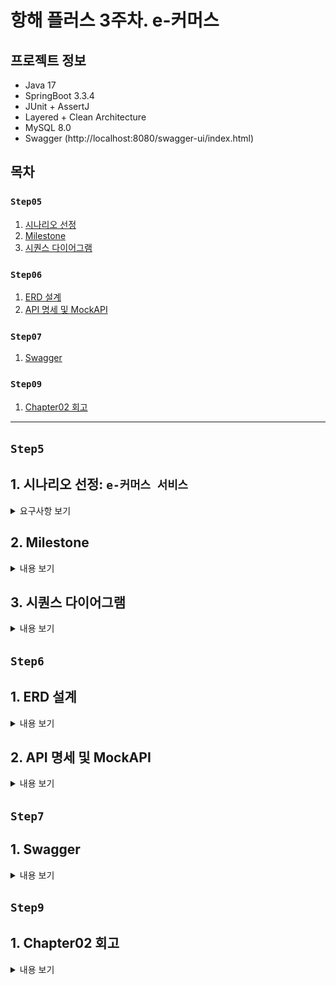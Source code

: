 # 항해 플러스 3주차. e-커머스

## 프로젝트 정보
- Java 17
- SpringBoot 3.3.4
- JUnit + AssertJ
- Layered + Clean Architecture
- MySQL 8.0
- Swagger (http://localhost:8080/swagger-ui/index.html)

## 목차

### `Step05`
1. [시나리오 선정](#1-시나리오-선정-e-커머스-서비스)
2. [Milestone](#2-Milestone)
3. [시퀀스 다이어그램](#3-시퀀스-다이어그램)

### `Step06`
1. [ERD 설계](#1-erd-설계)
2. [API 명세 및 MockAPI](#2-api-명세-및-mockapi)

### `Step07`
1. [Swagger](#1-erd-설계)

### `Step09`
1. [Chapter02 회고](#1-erd-설계)
---

## `Step5`
## 1. 시나리오 선정: `e-커머스 서비스`
<details>
<summary>요구사항 보기</summary>

### Description
- `e-커머스 상품 주문 서비스`를 구현해 봅니다.
- 상품 주문에 필요한 메뉴 정보들을 구성하고 조회가 가능해야 합니다.
- 사용자는 상품을 여러개 선택해 주문할 수 있고, 미리 충전한 잔액을 이용합니다.
- 상품 주문 내역을 통해 판매량이 가장 높은 상품을 추천합니다.

### Requirements
- 아래 4가지 API 를 구현합니다.
    - 잔액 충전 / 조회 API
    - 상품 조회 API
    - 주문 / 결제 API
    - 인기 판매 상품 조회 API
- 각 기능 및 제약사항에 대해 단위 테스트를 반드시 하나 이상 작성하도록 합니다.
- 다수의 인스턴스로 어플리케이션이 동작하더라도 기능에 문제가 없도록 작성하도록 합니다.
- `동시성 이슈`를 고려하여 구현합니다.
- 재고 관리에 문제 없도록 구현합니다.

### API Specs

`기본 과제`

1️⃣ `주요` 잔액 충전 / 조회 API
- 결제에 사용될 금액을 충전하는 API 를 작성합니다.
- 사용자 식별자 및 충전할 금액을 받아 잔액을 충전합니다.
- 사용자 식별자를 통해 해당 사용자의 잔액을 조회합니다.

2️⃣ `기본` 상품 조회 API
- 상품 정보(ID, 이름, 가격, 잔여수량)을 조회하는 API 를 작성합니다.
- 조회 시점의 상품별 잔여수량이 정확하면 좋습니다.

3️⃣ `주요` 주문 / 결제 API
- 사용자 식별자와 (상품 ID, 수량) 목록을 입력받아 주문하고 결제를 수행하는 API 를 작성합니다.
- 결제는 기 충전된 잔액을 기반으로 수행하며 성공할 시 잔액을 차감해야 합니다.
- 데이터 분석을 위해 결제 성공 시에 실시간으로 주문 정보를 데이터 플랫폼에 전송해야 합니다.
  - 데이터 플랫폼이 어플리케이션 `외부` 라는 가정만 지켜 작업해 주시면 됩니다.
  - 데이터 플랫폼으로의 전송 기능은 Mock API, Fake Module 등 다양한 방법으로 접근해 봅니다.

4️⃣ `기본` 상위 상품 조회 API
- 최근 3일간 가장 많이 팔린 상위 5개 상품 정보를 제공하는 API 를 작성합니다.
- 통계 정보를 다루기 위한 기술적 고민을 충분히 해보도록 합니다.

`심화 과제`

5️⃣ `심화` 장바구니 기능
- 사용자는 구매 이전에 관심 있는 상품들을 장바구니에 적재할 수 있습니다.
- 이 기능을 제공하기 위해 `장바구니에 상품 추가/삭제` API 와 `장바구니 조회` API 가 필요합니다.
- 위 두 기능을 제공하기 위해 어떤 요구사항의 비즈니스 로직을 설계해야 할지 고민해 봅니다.

`💡KEY POINT`

- 동시에 여러 주문이 들어올 경우, 유저의 보유 잔고에 대한 처리가 정확해야 합니다.
- 각 상품의 재고 관리가 정상적으로 이루어져 잘못된 주문이 발생하지 않도록 해야 합니다.

</details>

## 2. Milestone
<details>
<summary>내용 보기</summary>

### 1주차 (2024년 10월 05일 ~ 2024년 10월 11일)
- `주요 목표`: 프로젝트 시작 및 기본 API 설계
- `작업 내용`
  - Milestone 작성
  - 시퀀스 다이어그램 작성
  - ERD 작성
  - API 명세 및 MockAPI 작성

### 2주차 (2024년 10월 12일 ~ 2024년 10월 18일)
- `주요 목표`: 기능 구현
- `작업 내용`
  - 잔액 충전 / 조회 API 구현
  - 상품 조회 API / 상위 상품 조회 API 구현
  - 주문 / 결제 API 구현
  - 장바구니 기능 구현

### 3주차 (2024년 10월 19일 ~ 2024년 10월 25일)
- `주요 목표`: 기능 고도화 및 리팩토링
- `작업 내용`
  - 코드 리팩토링 및 최적화
  - 예외 처리 강화
  - 통합 테스트 작성

</details>

## 3. 시퀀스 다이어그램
<details>
<summary>내용 보기</summary>

### ver. 1주차 (2024년 10월 05일 ~ 2024년 10월 11일)
- 클라이언트, 도메인 모듈, 데이터 플랫폼을 기본 구조로 시퀀스 다이어그램을 작성 
- 추후 과제 요구사항에 맞춰 점차 고도화 예정
- Mermaid 로딩 문제로 인한 다이어그램 통합

### ver. 2주차 (2024년 10월 12일 ~ 2024년 10월 18일)
- 과제 피드백 수정 사항 반영: 서비스명 및 메서드명 표기
- 비지니스 로직 구현에 따른 변경

```mermaid
sequenceDiagram
  actor  Client
  participant UserApplicationService
  participant ProductApplicationService
  participant OrderApplicationService
  participant PaymentApplicationService
  participant CartApplicationService
  participant DataPlatform
  
  Note left of Client: 1. 잔액 조회 API
  Client->>+UserApplicationService: GET /users/balance/{id}
  UserApplicationService->>+DataPlatform: UserService.getPoint(userId)
  DataPlatform-->>-UserApplicationService: User
  UserApplicationService-->>-Client: 200 UserPointResponse 

  Note left of Client: 2. 잔액 충전 API
  Client->>+UserApplicationService: PATCH /users/balance/charge
  UserApplicationService->>+DataPlatform: UserService.chargePoint(userId, amount)
  opt 유효하지 않은 포인트
    UserApplicationService-->>Client: 404 ErrorResponse
  end
  DataPlatform-->>-UserApplicationService: User
  UserApplicationService-->>-Client: 200 UserPointResponse

  Note left of Client: 3. 상품 조회 API
  Client->>+ProductApplicationService: GET /products
  ProductApplicationService->>+DataPlatform: ProductService.getProducts()
  DataPlatform-->>-ProductApplicationService: List<Product> products
  ProductApplicationService-->>-Client: 200 ProductResponse

  Note left of Client: 4. 상위 상품 조회 API
  Client->>+ProductApplicationService: GET /products/popular
  ProductApplicationService->>+DataPlatform: OrderService.popularProducts()
  DataPlatform-->>-ProductApplicationService: List<Long> productIds
  loop [n < productIds.size()]
    ProductApplicationService->>+DataPlatform: ProductService.getProduct(productId)
    DataPlatform-->>-ProductApplicationService: Product
  end
  ProductApplicationService-->>-Client: 200 ProductResponse

  Note left of Client: 5. 주문 API
  Client->>+OrderApplicationService: POST /orders
  loop [n < orderProducts.size()]
    OrderApplicationService->>+DataPlatform: ProductService.reduceProduct(productId, quantity)
    DataPlatform-->>-OrderApplicationService: Product
    opt 상품이 존재하지 않거나, 재고가 부족한 경우
        OrderApplicationService-->>Client: 400 404 ErrorResponse
    end
  end
  OrderApplicationService->>+DataPlatform: OrderService.createOrder(userId, orderLineRequestList)
  DataPlatform-->>-OrderApplicationService: Order
  OrderApplicationService-->>-Client: 200 OrderResponse


  Note left of Client: 6. 결제 API
  Client->>+PaymentApplicationService: POST /payments
  PaymentApplicationService->>+DataPlatform: OrderService.order(orderId)
  DataPlatform-->>-PaymentApplicationService: Order
  opt 주문이 존재하지 않는 경우
    PaymentApplicationService-->>Client: 400 ErrorResponse
  end
  alt
    PaymentApplicationService->>+DataPlatform: UserService.usePoint(userId, totalPrice)
    DataPlatform-->>-PaymentApplicationService: OK
    PaymentApplicationService->>+DataPlatform: PaymentService.payment(userId, SUCCESS)
    DataPlatform-->>-PaymentApplicationService: Payment SUCCESS
    PaymentApplicationService->>+DataPlatform: OrderService.completeOrder(Order)
    DataPlatform-->>-PaymentApplicationService: OK
  else 포인트가 부족한 경우
    PaymentApplicationService->>+DataPlatform: UserService.usePoint(userId, totalPrice)
    DataPlatform-->>-PaymentApplicationService: Exception
    PaymentApplicationService->>+DataPlatform: PaymentService.payment(userId, FAIL)
    DataPlatform-->>-PaymentApplicationService: Payment FAIL
  end
  PaymentApplicationService-->>-Client: 200 PaymentResponse

  Note left of Client: 7. 장바구니 목록 조회
  Client->>+CartApplicationService: POST /carts/{id}
  CartApplicationService->>+DataPlatform: CartService.getCarts(userId)
  DataPlatform-->>-CartApplicationService: List<Cart> carts
  CartApplicationService-->>-Client: 200 CartResponse

  Note left of Client: 8. 장바구니 추가
  Client->>+CartApplicationService: PATCH /carts/add
  CartApplicationService->>+DataPlatform: ProductService.getProduct(productId)
  DataPlatform-->>-CartApplicationService: Product
  opt 상품이 존재하지 않는 경우
    CartApplicationService-->>Client: 400 ErrorResponse
  end
  CartApplicationService->>+DataPlatform: CartService.addCart(userId, quantity, product)
  DataPlatform-->>-CartApplicationService: List<Cart> carts
  CartApplicationService-->>-Client: 200 CartResponse

  Note left of Client: 9. 장바구니 제거
  Client->>+CartApplicationService: PATCH /carts/remove
  CartApplicationService->>+DataPlatform: CartService.removeCart(userId, productId)
  opt 장바구니에 해당 상품이 존재하지 않는 경우
    CartApplicationService-->>Client: 400 ErrorResponse
  end
  CartApplicationService-->>-Client: 200 CartResponse
```
</details>

## `Step6`

## 1. ERD 설계

<details>
<summary>내용 보기</summary>

### ver. 1주차 (2024년 10월 05일 ~ 2024년 10월 11일)
- 히스토리 테이블 제외
- 추후 과제 요구사항에 맞춰 점차 고도화 예정

### ver. 2주차 (2024년 10월 12일 ~ 2024년 10월 18일)
- 과제 피드백 수정 사항 반영

![img.png](docs/step06/img.png)

</details>

## 2. API 명세 및 MockAPI

<details>
<summary>내용 보기</summary>

### (1) 잔액 조회 API
- Endpoint: `GET` /users/balance/{id}
- Summary: 사용자의 잔액을 조회한다.
- Parameter:
  - `id` 사용자 고유 식별자
- ResponseBody:
  - `200` OK
    - `userId`: 사용자 고유 식별자
    - `userName`: 사용자 이름
    - `point`: 포인트 잔액
  ```json
  {
    "userId": "long",
    "userName": "string",
    "point": "long"
  }
  ```
- Example:
  - Response:
    ```json
    {
      "userId": 1,
      "userName": "Alice",
      "point": 100000
    }
    ```
    
### (2) 잔액 충전 API
- Endpoint: `PATCH` /users/balance/charge
- Summary: 사용자의 잔액을 충전한다.
- RequestBody:
  - `userId`: 사용자 고유 식별자
  - `amount`: 충전할 금액
  ```json
  {
    "userId": "long",
    "amount": "long"
  }
  ```
- ResponseBody:
  - `200` OK
    - `userId`: 사용자 고유 식별자
    - `userName`: 사용자 이름
    - `point`: 포인트 잔액
  ```json
  {
    "userId": "long",
    "userName": "string",
    "point": "long"
  }
  ```
- Example:
  - Request:
    ```json
    {
      "userId": 1,
      "amount": 500000
    }
    ``` 
  - Response:
    ```json
    {
       "userId": 1,
       "userName": "Alice",
       "point": 150000
    }
    ```

### (3) 상품 목록 조회 API
- Endpoint: `GET` /products
- Summary: 상품 목록을 조회한다.
- ResponseBody:
  - `200` OK
    - `productId`: 상품 고유 식별자
    - `productName`: 상품명
    - `unitPrice`: 단가
    - `stock`: 재고 수량
  ```json
  [
    {
      "productId": "long",
      "ProductName": "string",
      "unitPrice": "long",
      "stock": "long"
    }
  ]
  ```
- Example:
- Response:
  ```json
  [
    {
      "productId": 1,
      "ProductName": "Laptop",
      "unitPrice": 1500000,
      "stock": 10
    },
    {
      "productId": 2,
      "ProductName": "Smartphone",
      "unitPrice": 800000,
      "stock": 20
    },
    {
      "productId": 3,
      "ProductName": "Headphones",
      "unitPrice": 150000,
      "stock": 50
    },
    {
      "productId": 4,
      "ProductName": "Keyboard",
      "unitPrice": 50000,
      "stock": 30
    },
    {
      "productId": 5,
      "ProductName": "Mouse",
      "unitPrice": 30000,
      "stock": 40
    },
    {
      "productId": 6,
      "ProductName": "Monitor",
      "unitPrice": 300000,
      "stock": 15
    },
    {
      "productId": 7,
      "ProductName": "Tablet",
      "unitPrice": 600000,
      "stock": 25
    },
    {
      "productId": 8,
      "ProductName": "Smartwatch",
      "unitPrice": 250000,
      "stock": 35
    },
    {
      "productId": 9,
      "ProductName": "External Hard Drive",
      "unitPrice": 120000,
      "stock": 20
    },
    {
      "productId": 10,
      "ProductName": "USB Cable",
      "unitPrice": 10000,
      "stock": 100
    }
  ]
  ```

### (4) 상위 상품 조회 API
- Endpoint: `GET` /products/popular
- Summary: 최근 3일간 가장 많이 팔린 상위 5개 상품을 조회한다.
- ResponseBody:
  - `200` OK
    - `productId`: 상품 고유 식별자
    - `productName`: 상품명
    - `unitPrice`: 단가
    - `stock`: 재고 수량
  ```json
  [
    {
      "productId": "long",
      "ProductName": "string",
      "unitPrice": "long",
      "stock": "long"
    }
  ]
  ```
- Example:
  - Response:
    ```json
    [
      {
        "productId": 4,
        "ProductName": "Keyboard",
        "unitPrice": 50000,
        "stock": 30
      },
      {
        "productId": 2,
        "ProductName": "Smartphone",
        "unitPrice": 800000,
        "stock": 20
      },
      {
        "productId": 1,
        "ProductName": "Laptop",
        "unitPrice": 1500000,
        "stock": 10
      },
      {
        "productId": 7,
        "ProductName": "Tablet",
        "unitPrice": 600000,
        "stock": 25
      },
      {
        "productId": 10,
        "ProductName": "USB Cable",
        "unitPrice": 10000,
        "stock": 100
      }
    ]
    ```

### (5) 주문 API
- Endpoint: `POST` /orders
- Summary: 상품을 주문한다.
- RequestBody:
  - `userId`: 사용자 고유 식별자
  - `OrderProductList`: 주문 상품 리스트
    - `productId`: 상품 고유 식별자
    - `quantity`: 주문 수량 
  ```json
  {
    "userId": "long",
    "OrderProductList": [
      {
        "productId": "long",
        "quantity": "long"
      }
    ]
  }
  ```
- ResponseBody:
  - `200` OK
    - `orderId`: 주문 고유 식별자
    - `orderStatus`: 주문 상태 (PENDING: 주문 대기, COMPLETED: 주문 완료, CANCELED: 주문 취소)
    - `productCount`: 주문 상품 수량
    - `totalPrice`: 주문 금액
    ```json
    {
      "orderId": "long",
      "orderStatus": "string",
      "productCount": "long",
      "totalPrice": "long"
    }
    ```
- Example:
  - Request:
    ```json
    {
      "userId":1,
      "OrderProductList": [
        {
          "productId": 2,
          "quantity": 3
        }
      ]
    }
    ``` 
  - Response:
    ```json
    {
      "orderId": 11,
      "orderStatus": "PENDING",
      "productCount": 1,
      "totalPrice": 2400000
    }
    ```

### (6) 결제 API
- Endpoint: `POST` /payments
- Summary: 주문을 결제한다.
- RequestBody:
  - `userId`: 사용자 고유 식별자
  - `orderId`: 주문 고유 식별자
  ```json
  {
    "userId": "long",
    "orderId": "long"
  }
  ```
- ResponseBody:
  - `200` OK
    - `paymentTsid`: 결제 고유 식별자
    - `amount`: 결제 금액
    - `status`: 결제 상태 (SUCCESS: 결제 성공, FAILED: 결제 실패, CANCELLED: 결제 취소)
    ```json
    {
      "paymentId": "long",
      "amount" : "long",
      "paymentStatus" : "string"
    }
    ```
- Example:
  - Request:
    ```json
    {
      "userId": 1,
      "orderId": 11
    }
    ``` 
  - Response:
    ```json
    {
      "paymentId": 1,
      "amount": 2400000,
      "paymentStatus": "FAILED"
    }
    ```

### (7) 장바구니 목록 조회 API
- Endpoint: `GET` /carts/{id}
- Summary: 장바구니 목록을 조회한다.
- Parameter:
  - `id` 사용자 고유 식별자
- ResponseBody:
  - `200` OK
    - `productId`: 장바구니 고유 식별자
    - `productName`: 상품명
    - `quantity`: 장바구니 상품 수량
    - `unitPrice`: 장바구니 상품 단가
    - `cartState`: 장바구니 상품 상태 (AVAILABLE: 구매 가능, OUT_OF_STOCK: 품절)
  ```json
  [
    {
      "productId": "long",
      "productName": "string",
      "quantity": "long",
      "unitPrice": "long",
      "cartState": "string"
    }
  ]
  ```
- Example:
  - Response:
    ```json
    [
      {
        "productId": 1,
        "productName": "Laptop",
        "quantity": 1,
        "unitPrice": 1500000,
        "cartState": "AVAILABLE"
      }
    ]
    ```

### (8) 장바구니 추가 API
- Endpoint: `PATCH` /carts/add
- Summary: 장바구니에 상품을 추가한다.
- RequestBody:
  - `userId`: 사용자 고유 식별자
  - `productId`: 상품 고유 식별자
  - `quantity`: 장바구니 상품 추가 수량
  ```json
  {
    "userId": "long",
    "productId": "long",
    "quantity": "long"
  }
  ```
- ResponseBody:
  - `200` OK
    - `productId`: 장바구니 고유 식별자
    - `productName`: 상품명
    - `quantity`: 장바구니 상품 수량
    - `unitPrice`: 장바구니 상품 단가
    - `cartState`: 장바구니 상품 상태 (AVAILABLE: 구매 가능, OUT_OF_STOCK: 품절)
  ```json
  [
    {
      "productId": "long",
      "productName": "string",
      "quantity": "long",
      "unitPrice": "long",
      "cartState": "string"
    }
  ]
  ```
- Example:
  - Request:
    ```json
    {
      "userId": 1,
      "productId": 1,
      "quantity": 1
    }
    ``` 
  - Response:
    ```json
    [
      {
        "productId": 1,
        "productName": "Laptop",
        "quantity": 1,
        "unitPrice": 1500000,
        "cartState": "AVAILABLE"
      }
    ]
    ```
    
### (9) 장바구니 제거 API
- Endpoint: `PATCH` /carts/remove
- Summary: 장바구니의 상품을 제거한다.
- RequestBody:
  - `userId`: 사용자 고유 식별자
  - `productId`: 상품 고유 식별자
  ```json
  {
    "userId": "long",
    "productId": "long"
  }
  ```
- ResponseBody:
  - `200` OK
    - `productId`: 장바구니 고유 식별자
    - `productName`: 상품명
    - `quantity`: 장바구니 상품 수량
    - `unitPrice`: 장바구니 상품 단가
    - `cartState`: 장바구니 상품 상태 (AVAILABLE: 구매 가능, OUT_OF_STOCK: 품절)
  ```json
  [
    {
      "productId": "long",
      "productName": "string",
      "quantity": "long",
      "unitPrice": "long",
      "cartState": "string"
    }
  ]
  ```
- Example:
  - Request:
    ```json
    {
      "userId": 1,
      "productId": 1
    }
    ``` 
  - Response:
    ```json
    [
      {
        "productId": 1,
        "productName": "Laptop",
        "quantity": 1,
        "unitPrice": 1500000,
        "cartState": "AVAILABLE"
      }
    ]
    ```
    
</details>

## `Step7`
## 1. Swagger
<details>
<summary>내용 보기</summary>

### Swagger: http://localhost:8080/swagger-ui/index.html

![img.png](docs/step07/img.png)

</details>

## `Step9`
## 1. Chapter02 회고
<details>
<summary>내용 보기</summary>

### 1주차 (2024년 10월 05일 ~ 2024년 10월 11일)
프로젝트의 첫 주는 전체적인 방향을 잡는 데 중점을 두었습니다.
시퀀스 다이어그램과 ERD 작성은 비즈니스 로직을 시각적으로 표현하는 데 도움이 되었으며, 명세와 MockAPI 작성을 통해 각 엔드포인트의 역할을 명확히 할 수 있었습니다.
이 과정에서 느낀 점은 초기 설계에 시간을 투자하는 것이 이후 개발의 효율성을 높인다는 것이었습니다. 설계의 중요성을 실감한 주차였습니다.

### 2주차 (2024년 10월 12일 ~ 2024년 10월 18일)
본격적인 기능 구현이 이루어진 주차였습니다.
초기에 설계한 API 명세를 바탕으로 빠르게 개발을 진행할 수 있었지만, 일부 예외 처리 및 경계 조건을 고려하지 못했던 부분에서 시간이 지체되기도 했습니다.
특히, 장바구니와 주문/결제 API에서 비즈니스 로직의 복잡성을 느꼈고, 초기 설계 시 좀 더 구체적인 시나리오를 고려했으면 좋았겠다고 생각했습니다.
이 경험은 설계 단계에서 예외 상황과 경계 조건에 대해 더 깊이 고민해야 함을 깨닫게 해주었습니다.

### 3주차 (2024년 10월 19일 ~ 2024년 10월 25일)
이번 주는 기능을 고도화하고 기존 코드를 개선하는 데 집중했습니다.
초기 설계와 구현된 코드를 기반으로 리팩토링을 진행하며 코드의 가독성과 유지보수성을 높이는 데 주력했습니다. 
통합 테스트 작성은 시스템의 안정성을 확인하는 중요한 과정이었고, 초기 설계와 명세가 잘 되어 있어서 테스트 시 큰 문제가 발생하지 않았습니다.
이 과정에서 다시 한 번 설계가 중요하다는 것을 실감했고, 설계에 더 많은 시간을 투자하는 것이 개발 과정에서의 리스크를 줄이는 데 크게 기여한다는 결론을 내렸습니다.

### 전체적인 회고
설계가 제대로 되어 있다면, 개발 속도는 자연스럽게 빨라지고 리팩토링 시에도 큰 어려움이 없습니다.
설계 단계에서 충분한 시간과 자원을 투자하면, 이후의 개발 과정에서 발생할 수 있는 문제를 미연에 방지할 수 있습니다.
이번 챕터 통해 설계의 중요성을 더욱 깊이 느낄 수 있었으며, 앞으로의 프로젝트에서도 초기 설계에 더 집중하고자 합니다.

</details>